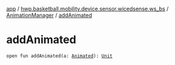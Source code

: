 [app](../../index.md) / [hwp.basketball.mobility.device.sensor.wicedsense.ws_bs](../index.md) / [AnimationManager](index.md) / [addAnimated](.)

# addAnimated

`open fun addAnimated(a: `[`Animated`](-animated/index.md)`): `[`Unit`](https://kotlinlang.org/api/latest/jvm/stdlib/kotlin/-unit/index.html)